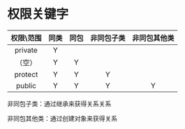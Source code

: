 # 权限关键字
| 权限\范围 | 同类 | 同包 | 非同包子类 | 非同包其他类 |
| :---: | :---: | :---: | :---: | :---: |
| private | Y | | | |
| （空） | Y | Y |     | |
| protect | Y | Y | Y | |
| public | Y | Y | Y | Y |


非同包子类：通过继承来获得关系关系

非同包其他类：通过创建对象来获得关系

‍

